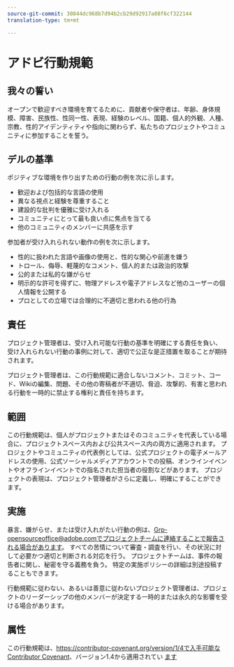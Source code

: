 ```yaml
---
source-git-commit: 30844dc968b7d94b2cb29d92917a08f6cf322144
translation-type: tm+mt

---
```

# アドビ行動規範

## 我々の誓い

オープンで歓迎すべき環境を育てるために、貢献者や保守者は、年齢、身体規模、障害、民族性、性同一性、表現、経験のレベル、国籍、個人的外観、人種、宗教、性的アイデンティティや指向に関わらず、私たちのプロジェクトやコミュニティに参加することを誓う。

## デルの基準

ポジティブな環境を作り出すための行動の例を次に示します。

* 歓迎および包括的な言語の使用
* 異なる視点と経験を尊重すること
* 建設的な批判を優雅に受け入れる
* コミュニティにとって最も良い点に焦点を当てる
* 他のコミュニティのメンバーに共感を示す

参加者が受け入れられない動作の例を次に示します。

* 性的に扱われた言語や画像の使用と、性的な関心や前進を嫌う
* トロール、侮辱、軽蔑的なコメント、個人的または政治的攻撃
* 公的または私的な嫌がらせ
* 明示的な許可を得ずに、物理アドレスや電子アドレスなど他のユーザーの個人情報を公開する
* プロとしての立場では合理的に不適切と思われる他の行為

## 責任

プロジェクト管理者は、受け入れ可能な行動の基準を明確にする責任を負い、受け入れられない行動の事例に対して、適切で公正な是正措置を取ることが期待されます。

プロジェクト管理者は、この行動規範に適合しないコメント、コミット、コード、Wikiの編集、問題、その他の寄稿者が不適切、脅迫、攻撃的、有害と思われる行動を一時的に禁止する権利と責任を持ちます。

## 範囲

この行動規範は、個人がプロジェクトまたはそのコミュニティを代表している場合に、プロジェクトスペース内および公共スペース内の両方に適用されます。 プロジェクトやコミュニティの代表例としては、公式プロジェクトの電子メールアドレスの使用、公式ソーシャルメディアアカウントでの投稿、オンラインイベントやオフラインイベントでの指名された担当者の役割などがあります。 プロジェクトの表現は、プロジェクト管理者がさらに定義し、明確にすることができます。

## 実施

暴言、嫌がらせ、または受け入れがたい行動の例は、Grp-opensourceoffice@adobe.comでプロジェクトチームに連絡することで報告される場合があります。 すべての苦情について審査・調査を行い、その状況に対して必要かつ適切と判断される対応を行う。 プロジェクトチームは、事件の報告者に関し、秘密を守る義務を負う。
特定の実施ポリシーの詳細は別途投稿することもできます。

行動規範に従わない、あるいは善意に従わないプロジェクト管理者は、プロジェクトのリーダーシップの他のメンバーが決定する一時的または永久的な影響を受ける場合があります。

## 属性

この行動規範は、https://contributor-covenant.org/version/1/4で入手可能な [Contributor Covenant](https://contributor-covenant.org)、バージョン1.4から適用されてい [ます](https://contributor-covenant.org/version/1/4/)

